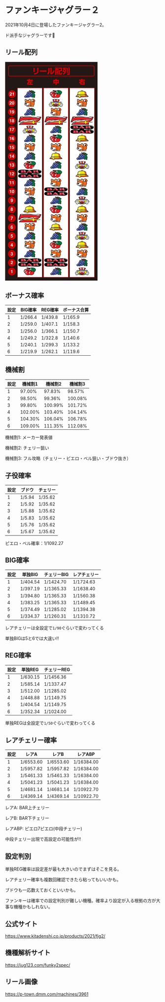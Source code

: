 # ファンキージャグラー２

2021年10月4日に登場したファンキージャグラー2。

ド派手なジャグラーです🤡

## リール配列

<img src="images/reel.jpg" alt="reel" width="300" />

## ボーナス確率

| 設定 | BIG確率 | REG確率 | ボーナス合算 |
| ---- | ------- | ------- | ------------ |
| 1    | 1/266.4 | 1/439.8 | 1/165.9      |
| 2    | 1/259.0 | 1/407.1 | 1/158.3      |
| 3    | 1/256.0 | 1/366.1 | 1/150.7      |
| 4    | 1/249.2 | 1/322.8 | 1/140.6      |
| 5    | 1/240.1 | 1/299.3 | 1/133.2      |
| 6    | 1/219.9 | 1/262.1 | 1/119.6      |

## 機械割

| 設定 | 機械割1 | 機械割2 | 機械割3 |
| ---- | ------- | ------- | ------- |
| 1    | 97.00%  | 97.83%  | 98.57%  |
| 2    | 98.50%  | 99.36%  | 100.08% |
| 3    | 99.80%  | 100.99% | 101.72% |
| 4    | 102.00% | 103.40% | 104.14% |
| 5    | 104.30% | 106.04% | 106.78% |
| 6    | 109.00% | 111.35% | 112.08% |

機械割1: メーカー発表値

機械割2: チェリー狙い

機械割3: フル攻略（チェリー・ピエロ・ベル狙い・ブドウ抜き）

## 子役確率

| 設定 | ブドウ | チェリー |
| ---- | ------ | -------- |
| 1    | 1/5.94 | 1/35.62  |
| 2    | 1/5.92 | 1/35.62  |
| 3    | 1/5.88 | 1/35.62  |
| 4    | 1/5.83 | 1/35.62  |
| 5    | 1/5.76 | 1/35.62  |
| 6    | 1/5.67 | 1/35.62  |

ピエロ・ベル確率：1/1092.27

## BIG確率

| 設定 | 単独BIG  | チェリーBIG | レアチェリー |
| ---- | -------- | ----------- | ------------ |
| 1    | 1/404.54 | 1/1424.70   | 1/1724.63    |
| 2    | 1/397.19 | 1/1365.33   | 1/1638.40    |
| 3    | 1/394.80 | 1/1365.33   | 1/1560.38    |
| 4    | 1/383.25 | 1/1365.33   | 1/1489.45    |
| 5    | 1/374.49 | 1/1285.02   | 1/1394.38    |
| 6    | 1/334.37 | 1/1260.31   | 1/1310.72    |

レアチェリーは全設定で`1/90`ぐらいで変わってくる

単独BIGは5と6では大違い‼️

## REG確率

| 設定 | 単独REG  | チェリーREG |
| ---- | -------- | ----------- |
| 1    | 1/630.15 | 1/1456.36   |
| 2    | 1/585.14 | 1/1337.47   |
| 3    | 1/512.00 | 1/1285.02   |
| 4    | 1/448.88 | 1/1149.75   |
| 5    | 1/404.54 | 1/1149.75   |
| 6    | 1/352.34 | 1/1024.00   |

単独REGは全設定で`1/50`ぐらいで変わってくる

## レアチェリー確率

| 設定 | レアA     | レアB     | レアABP     |
| ---- | --------- | --------- | ----------- |
| 1    | 1/6553.60 | 1/6553.60 | 1/16384.00  |
| 2    | 1/5957.82 | 1/5957.82 | 1/16384.00  |
| 3    | 1/5461.33 | 1/5461.33 | 1/16384.00  |
| 4    | 1/5041.23 | 1/5041.23 | 1/16384.00  |
| 5    | 1/4681.14 | 1/4681.14 | 1/10922.70  |
| 6    | 1/4369.14 | 1/4369.14 | 1/10922.70  |

レアA: BAR上チェリー

レアB: BAR下チェリー

レアABP: ピエロ7ピエロ(中段チェリー)

中段チェリー出現で高設定の可能性が‼️

## 設定判別

単独REG確率は設定差が最も大きいのでまずはそこを見る。

レアチェリー確率も複数回確認できたら粘ってもいいかも。

ブドウも一応数えておくといいかも。

ファンキーは確率での設定判別が難しい機種。確率より設定が入る根拠の方が大事な機種かもしれない。

## 公式サイト

https://www.kitadenshi.co.jp/products/2021/fjg2/

## 機種解析サイト

https://jug123.com/funky2spec/

## リール画像

https://p-town.dmm.com/machines/3961
